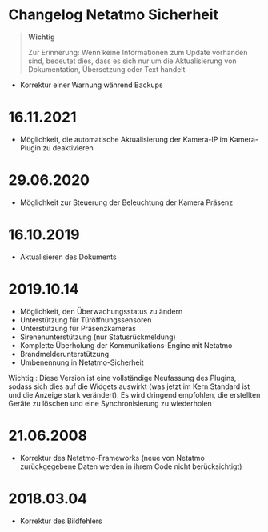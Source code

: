# Changelog Netatmo Sicherheit

>**Wichtig**
>
>Zur Erinnerung: Wenn keine Informationen zum Update vorhanden sind, bedeutet dies, dass es sich nur um die Aktualisierung von Dokumentation, Übersetzung oder Text handelt


- Korrektur einer Warnung während Backups

# 16.11.2021

- Möglichkeit, die automatische Aktualisierung der Kamera-IP im Kamera-Plugin zu deaktivieren

# 29.06.2020

- Möglichkeit zur Steuerung der Beleuchtung der Kamera Präsenz

# 16.10.2019

- Aktualisieren des Dokuments

# 2019.10.14

- Möglichkeit, den Überwachungsstatus zu ändern
- Unterstützung für Türöffnungssensoren
- Unterstützung für Präsenzkameras
- Sirenenunterstützung (nur Statusrückmeldung)
- Komplette Überholung der Kommunikations-Engine mit Netatmo
- Brandmelderunterstützung
- Umbenennung in Netatmo-Sicherheit


Wichtig : Diese Version ist eine vollständige Neufassung des Plugins, sodass sich dies auf die Widgets auswirkt (was jetzt im Kern Standard ist und die Anzeige stark verändert). Es wird dringend empfohlen, die erstellten Geräte zu löschen und eine Synchronisierung zu wiederholen

# 21.06.2008

- Korrektur des Netatmo-Frameworks (neue von Netatmo zurückgegebene Daten werden in ihrem Code nicht berücksichtigt)

# 2018.03.04

- Korrektur des Bildfehlers
